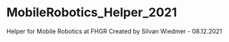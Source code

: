 # MobileRobotics_Helper_2021
Helper for Mobile Robotics at FHGR
Created by Silvan Wiedmer - 08.12.2021
